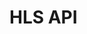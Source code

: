 # HLS API

<!-- START doctoc generated TOC please keep comment here to allow auto update -->
<!-- DON'T EDIT THIS SECTION, INSTEAD RE-RUN doctoc TO UPDATE -->